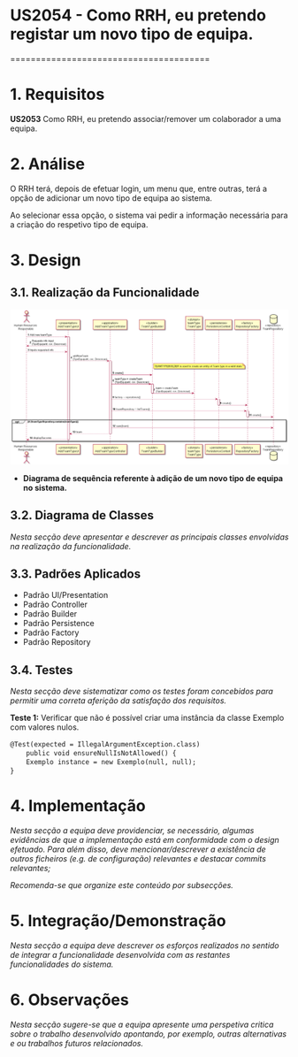 # US2054 - Como RRH, eu pretendo registar um novo tipo de equipa.
=======================================


# 1. Requisitos

**US2053** Como RRH, eu pretendo associar/remover um colaborador a uma equipa.

# 2. Análise

O RRH terá, depois de efetuar login, um menu que, entre outras, terá a opção de adicionar um novo tipo de equipa ao sistema.

Ao selecionar essa opção, o sistema vai pedir a informação necessária para a criação do respetivo tipo de equipa.

# 3. Design

## 3.1. Realização da Funcionalidade

![SD_US2054](SD_US2054.png)
* **Diagrama de sequência referente à adição de um novo tipo de equipa no sistema.**

## 3.2. Diagrama de Classes

*Nesta secção deve apresentar e descrever as principais classes envolvidas na realização da funcionalidade.*

## 3.3. Padrões Aplicados

* Padrão UI/Presentation
* Padrão Controller
* Padrão Builder
* Padrão Persistence
* Padrão Factory
* Padrão Repository

## 3.4. Testes 
*Nesta secção deve sistematizar como os testes foram concebidos para permitir uma correta aferição da satisfação dos requisitos.*

**Teste 1:** Verificar que não é possível criar uma instância da classe Exemplo com valores nulos.

	@Test(expected = IllegalArgumentException.class)
		public void ensureNullIsNotAllowed() {
		Exemplo instance = new Exemplo(null, null);
	}

# 4. Implementação

*Nesta secção a equipa deve providenciar, se necessário, algumas evidências de que a implementação está em conformidade com o design efetuado. Para além disso, deve mencionar/descrever a existência de outros ficheiros (e.g. de configuração) relevantes e destacar commits relevantes;*

*Recomenda-se que organize este conteúdo por subsecções.*

# 5. Integração/Demonstração

*Nesta secção a equipa deve descrever os esforços realizados no sentido de integrar a funcionalidade desenvolvida com as restantes funcionalidades do sistema.*

# 6. Observações

*Nesta secção sugere-se que a equipa apresente uma perspetiva critica sobre o trabalho desenvolvido apontando, por exemplo, outras alternativas e ou trabalhos futuros relacionados.*




